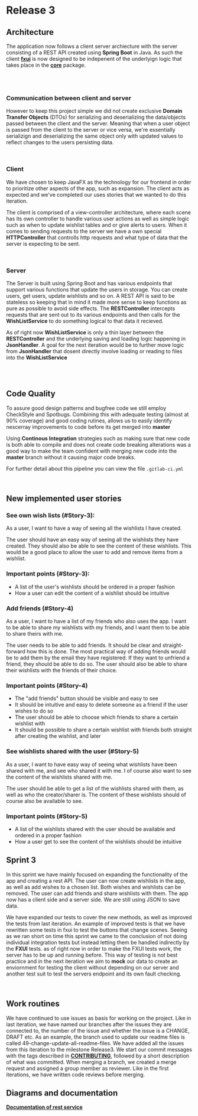 # Release 3

## Architecture

The application now follows a client server archiecture with the server consisting of a REST API created using **Spring Boot** in Java. As such the client [**fxui**](./../../wishList/fxui/README.md) is now designed to be indepenent of the underlyign logic that takes place in the [**core**](../../wishList/core/README.md) package.

<br />
<br />

### Communication between client and server

However to keep this project simple we did not create exclusive **Domain Transfer Objects** (DTOs) for serializing and deserializing the data/objects passed between the client and the server. Meaning that when a user object is passed from the client to the server or vice versa, we're essentially serializign and deserializing the same object only with updated values to reflect changes to the users persisting data.

<br />

### Client

We have chosen to keep JavaFX as the technology for our frontend in order to prioritize other aspects of the app, such as expansion. The client acts as expected and we've completed our uses stories that we wanted to do this iteration.

The client is comprised of a view-controller architecture, where each scene has its own controller to handle various user actions as well as simple logic such as when to update wishlist tables and or give alerts to users. When it comes to sending requests to the server we have a own special **HTTPController** that controlls http requests and what type of data that the server is expecting to be sent.

<br />

### Server

The Server is built using Spring Boot and has various endpoints that support various functions that update the users in storage. You can create users, get users, update wishlists and so on. A REST API is said to be stateless so keeping that in mind it made more sense to keep functions as pure as possible to avoid side effects. The **RESTController** intercepts requests that are sent out to its various endpoints and then calls for the **WishListService** to do something logical to that data it recieved.

As of right now **WishListService** is only a thin layer between the **RESTController** and the underlying saving and loading logic happening in **JsonHandler**. A goal for the next iteration would be to further move logic from **JsonHandler** that dosent directly involve loading or reading to files into the **WishListService**

<br/>
<br />

## Code Quality

To assure good design patterns and bugfree code we still employ CheckStyle and Spotbugs. Combining this with adequate testing (almost at 90% coverage) and good coding rutines, allows us to easily identify nescerray improvements to code before its get merged into **master**

Using **Continous Integration** strategies such as making sure that new code is both able to compile and does not create code breaking alterations was a good way to make the team confident with merging new code into the **master** branch without it causing major code breaks.

For further detail about this pipeline you can view the file `.gitlab-ci.yml`

<br />

## New implemented user stories

### See own wish lists (#Story-3):

As a user, I want to have a way of seeing all the wishlists I have created.

The user should have an easy way of seeing all the wishlists they have created. They should also be able to see the
content of these wishlists. This would be a good place to allow the user to add and remove items from a wishlist.

### Important points (#Story-3):

- A list of the user's wishlists should be ordered in a proper fashion
- How a user can edit the content of a wishlist should be intuitive

### Add friends (#Story-4)

As a user, I want to have a list of my friends who also uses the app. I want to be able to share my wishlists with my
friends, and I want them to be able to share theirs with me.

The user needs to be able to add friends. It should be clear and straight-forward how this is done. The most practical
way of adding friends would be to add them by the email they have registered. If they want to unfriend a friend, they
should be able to do so. The user should also be able to share their wishlists with the friends of their choice.

### Important points (#Story-4)

- The "add friends" button should be visible and easy to see
- It should be intuitive and easy to delete someone as a friend if the user wishes to do so
- The user should be able to choose which friends to share a certain wishlist with
- It should be possible to share a certain wishlist with friends both straight after creating the wishlist, and later

### See wishlists shared with the user (#Story-5)

As a user, I want to have easy way of seeing what wishlists have been shared with me, and see who shared it with me. I
of course also want to see the content of the wishlists shared with me.

The user should be able to get a list of the wishlists shared with them, as well as who the creator/sharer is. The
content of these wishlists should of course also be available to see.

### Important points (#Story-5)

- A list of the wishlists shared with the user should be available and ordered in a proper fashion
- How a user get to see the content of the wishlists should be intuitive

## Sprint 3

In this sprint we have mainly focused on expanding the functionality of the app and creating a rest API. The user can now create wishlists in the app, as well as add wishes to a chosen list. Both wishes and wishlists can be removed. The user can add friends and share wishlists with them. The app now has a client side and a server side. We are still using JSON to save data.

We have expanded our tests to cover the new methods, as well as improved the tests from last iteration. An example of improved tests is that we have rewritten some tests in fxui to test the buttons that change scenes. Seeing as we ran short on time this sprint we came to the conclusion of not doing individual integration tests but instead letting them be handled indirectly by the **FXUI** tests. as of right now in order to make the FXUI tests work, the server has to be up and running before. This way of testing is not best practice and in the next iteration we aim to **mock** our data to create an enviornment for testing the client without depending on our server and another test suit to test the servers endpoint and its own fault checking.

<br />

## Work routines

We have continued to use issues as basis for working on the project. Like in last iteration, we have named our branches after the issues they are connected to, the number of the issue and whether the issue is a CHANGE, DRAFT etc. As an example, the branch used to update our readme files is called 49-change-update-all-readme-files. We have added all the issues from this iteration to the milestone Release3. We start our commit messages with the tags described in [**CONTRIBUTING**](/CONTRIBUTING.md), followed by a short description of what was committed. When merging a branch, we created a merge request and assigned a group member as reviewer. Like in the first iterations, we have written code reviews before merging.

## Diagrams and documentation

[**Documentation of rest service**](./wishList/rest/README.md)
